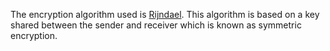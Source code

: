 The encryption algorithm used is [Rijndael](https://learn.microsoft.com/en-us/dotnet/api/system.security.cryptography.rijndael). This algorithm is based on a key shared between the sender and receiver which is known as symmetric encryption.
